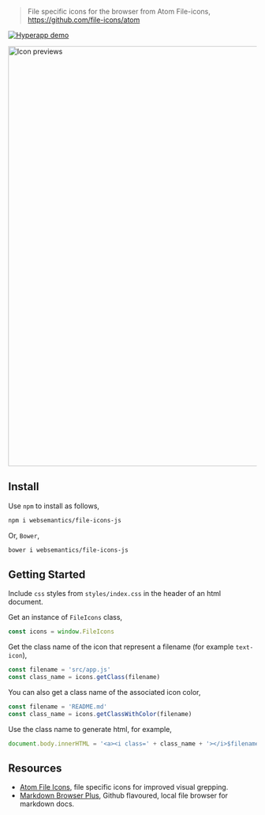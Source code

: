 > File specific icons for the browser from Atom File-icons, https://github.com/file-icons/atom

[![Hyperapp demo](https://img.shields.io/badge/File%20icons%20demo-%E2%86%92-9D6EB3.svg?style=flat-square)](https://websemantics.github.io/file-icons-js)

<img alt="Icon previews" width="850" src="https://raw.githubusercontent.com/file-icons/atom/6714706f268e257100e03c9eb52819cb97ad570b/preview.png" />

## Install

Use `npm` to install as follows,

```bash
npm i websemantics/file-icons-js
```

Or, `Bower`,

```bash
bower i websemantics/file-icons-js
```

## Getting Started

Include `css` styles from `styles/index.css` in the header of an html document.

Get an instance of `FileIcons` class,

```js
const icons = window.FileIcons
```

Get the class name of the icon that represent a filename (for example `text-icon`),

```js
const filename = 'src/app.js'
const class_name = icons.getClass(filename)
```

You can also get a class name of the associated icon color,

```js
const filename = 'README.md'
const class_name = icons.getClassWithColor(filename)
```

Use the class name to generate html, for example,

```js
document.body.innerHTML = '<a><i class=' + class_name + '></i>$filename</a>'
```

## Resources

- [Atom File Icons](https://github.com/file-icons/atom), file specific icons for improved visual grepping.
- [Markdown Browser Plus](https://github.com/websemantics/markdown-browser-plus), Github flavoured, local file browser for markdown docs.
